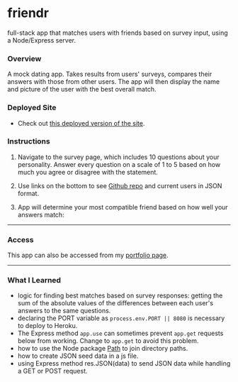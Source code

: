 # friendr
full-stack app that matches users with friends based on survey input, using a Node/Express server.

### Overview

A mock dating app. Takes results from users' surveys, compares their answers with those from other users. The app will then display the name and picture of the user with the best overall match.


### Deployed Site

* Check out [this deployed version of the site](https://secret-thicket-83934.herokuapp.com/).

### Instructions

1. Navigate to the survey page, which includes 10 questions about your personality. Answer every question on a scale of 1 to 5 based on how much you agree or disagree with the statement.

2. Use links on the bottom to see [Github repo](https://github.com/jkhwu/friendr) and current users in JSON format.

3. App will determine your most compatible friend based on how well your answers match:

- - -

### Access

This app can also be accessed from my [portfolio page](https://jkhwu.github.io/Responsive-Portfolio/portfolio.html?vs=1).

- - -

### What I Learned

* logic for finding best matches based on survey responses: getting the sum of the absolute values of the differences between each user's answers to the same questions.
* declaring the PORT variable as `process.env.PORT || 8080` is necessary to deploy to Heroku.
* The Express method `app.use` can sometimes prevent `app.get` requests below from working. Change to `app.get` to avoid this problem.
* how to use the Node package [Path](https://www.npmjs.com/package/path) to join directory paths.
* how to create JSON seed data in a js file.
* using Express method res.JSON(data) to send JSON data while handling a GET or POST request.